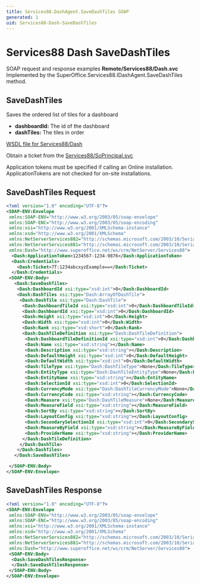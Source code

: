 ```yaml
---
title: Services88.DashAgent.SaveDashTiles SOAP
generated: 1
uid: Services88-Dash-SaveDashTiles
---
```


# Services88 Dash SaveDashTiles

SOAP request and response examples **Remote/Services88/Dash.svc**
Implemented by the <see cref="M:SuperOffice.Services88.IDashAgent.SaveDashTiles">SuperOffice.Services88.IDashAgent.SaveDashTiles</see> method.

## SaveDashTiles

Saves the ordered list of tiles for a dashboard

* **dashboardId:** The id of the dashboard
* **dashTiles:** The tiles in order



[WSDL file for Services88/Dash](../Services88-Dash.md)

Obtain a ticket from the [Services88/SoPrincipal.svc](../SoPrincipal/index.md)

Application tokens must be specified if calling an Online installation. ApplicationTokens are not checked for on-site installations.

## SaveDashTiles Request

```xml
<?xml version="1.0" encoding="UTF-8"?>
<SOAP-ENV:Envelope
 xmlns:SOAP-ENV="http://www.w3.org/2003/05/soap-envelope"
 xmlns:SOAP-ENC="http://www.w3.org/2003/05/soap-encoding"
 xmlns:xsi="http://www.w3.org/2001/XMLSchema-instance"
 xmlns:xsd="http://www.w3.org/2001/XMLSchema"
 xmlns:NetServerServices882="http://schemas.microsoft.com/2003/10/Serialization/Arrays"
 xmlns:NetServerServices881="http://schemas.microsoft.com/2003/10/Serialization/"
 xmlns:Dash="http://www.superoffice.net/ws/crm/NetServer/Services88">
  <Dash:ApplicationToken>1234567-1234-9876</Dash:ApplicationToken>
  <Dash:Credentials>
    <Dash:Ticket>7T:1234abcxyzExample==</Dash:Ticket>
  </Dash:Credentials>
 <SOAP-ENV:Body>
   <Dash:SaveDashTiles>
    <Dash:DashboardId xsi:type="xsd:int">0</Dash:DashboardId>
    <Dash:DashTiles xsi:type="Dash:ArrayOfDashTile">
     <Dash:DashTile xsi:type="Dash:DashTile">
      <Dash:DashboardTileId xsi:type="xsd:int">0</Dash:DashboardTileId>
      <Dash:DashboardId xsi:type="xsd:int">0</Dash:DashboardId>
      <Dash:Height xsi:type="xsd:int">0</Dash:Height>
      <Dash:Width xsi:type="xsd:int">0</Dash:Width>
      <Dash:Rank xsi:type="xsd:short">0</Dash:Rank>
      <Dash:DashTileDefinition xsi:type="Dash:DashTileDefinition">
       <Dash:DashboardTileDefinitionId xsi:type="xsd:int">0</Dash:DashboardTileDefinitionId>
       <Dash:Name xsi:type="xsd:string"></Dash:Name>
       <Dash:Description xsi:type="xsd:string"></Dash:Description>
       <Dash:DefaultHeight xsi:type="xsd:int">0</Dash:DefaultHeight>
       <Dash:DefaultWidth xsi:type="xsd:int">0</Dash:DefaultWidth>
       <Dash:TileType xsi:type="Dash:DashTileType">None</Dash:TileType>
       <Dash:EntityType xsi:type="Dash:DashTileEntityType">None</Dash:EntityType>
       <Dash:EntityName xsi:type="xsd:string"></Dash:EntityName>
       <Dash:SelectionId xsi:type="xsd:int">0</Dash:SelectionId>
       <Dash:CurrencyMode xsi:type="Dash:DashTileCurrencyMode">None</Dash:CurrencyMode>
       <Dash:CurrencyCode xsi:type="xsd:string"></Dash:CurrencyCode>
       <Dash:Measure xsi:type="Dash:DashTileMeasure">None</Dash:Measure>
       <Dash:MeasureField xsi:type="xsd:string"></Dash:MeasureField>
       <Dash:SortBy xsi:type="xsd:string"></Dash:SortBy>
       <Dash:LayoutConfig xsi:type="xsd:string"></Dash:LayoutConfig>
       <Dash:SecondarySelectionId xsi:type="xsd:int">0</Dash:SecondarySelectionId>
       <Dash:MeasureByField xsi:type="xsd:string"></Dash:MeasureByField>
       <Dash:ProviderName xsi:type="xsd:string"></Dash:ProviderName>
      </Dash:DashTileDefinition>
     </Dash:DashTile>
    </Dash:DashTiles>
   </Dash:SaveDashTiles>

 </SOAP-ENV:Body>
</SOAP-ENV:Envelope>

```


## SaveDashTiles Response

```xml
<?xml version="1.0" encoding="UTF-8"?>
<SOAP-ENV:Envelope
 xmlns:SOAP-ENV="http://www.w3.org/2003/05/soap-envelope"
 xmlns:SOAP-ENC="http://www.w3.org/2003/05/soap-encoding"
 xmlns:xsi="http://www.w3.org/2001/XMLSchema-instance"
 xmlns:xsd="http://www.w3.org/2001/XMLSchema"
 xmlns:NetServerServices882="http://schemas.microsoft.com/2003/10/Serialization/Arrays"
 xmlns:NetServerServices881="http://schemas.microsoft.com/2003/10/Serialization/"
 xmlns:Dash="http://www.superoffice.net/ws/crm/NetServer/Services88">
 <SOAP-ENV:Body>
  <Dash:SaveDashTilesResponse>
  </Dash:SaveDashTilesResponse>
 </SOAP-ENV:Body>
</SOAP-ENV:Envelope>

```

